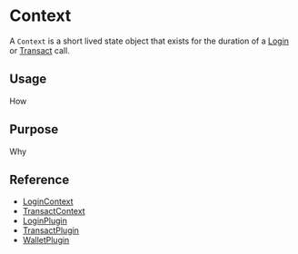 # Context

A `Context` is a short lived state object that exists for the duration of a [Login](#) or [Transact](#) call.

## Usage

How

## Purpose 

Why

## Reference

- [LoginContext](#)
- [TransactContext](#)
- [LoginPlugin](#)
- [TransactPlugin](#)
- [WalletPlugin](#)